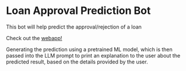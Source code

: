 # Loan Approval Prediction Bot

This bot will help predict the approval/rejection of a loan

Check out the [webapp!](https://dkamp007-capstone-loan-app-ejtmmg.streamlit.app/)

Generating the prediction using a pretrained ML model, which is then passed into the LLM prompt to print an explanation to the user about the predicted result, based on the details provided by the user.
